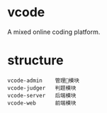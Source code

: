 # vcode
A mixed online coding platform.

# structure
    vcode-admin    管理模块
    vcode-judger   判题模块
    vcode-server   后端模块
    vcode-web      前端模块
